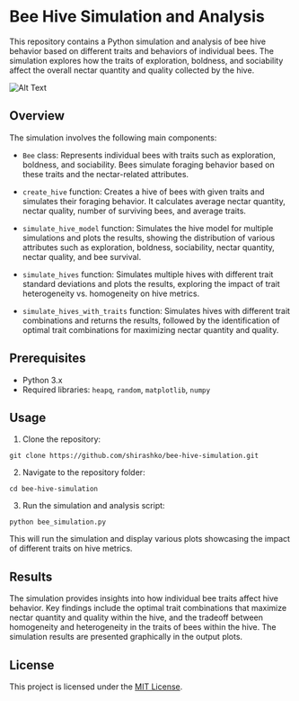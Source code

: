 # Bee Hive Simulation and Analysis

This repository contains a Python simulation and analysis of bee hive behavior based on different traits and behaviors of individual bees. The simulation explores how the traits of exploration, boldness, and sociability affect the overall nectar quantity and quality collected by the hive.

![Alt Text](https://img.freepik.com/free-vector/cute-bee-flying-cartoon-vector-icon-illustration-animal-nature-icon-concept-isolated-premium-vector_138676-6016.jpg)


## Overview

The simulation involves the following main components:

- `Bee` class: Represents individual bees with traits such as exploration, boldness, and sociability. Bees simulate foraging behavior based on these traits and the nectar-related attributes.

- `create_hive` function: Creates a hive of bees with given traits and simulates their foraging behavior. It calculates average nectar quantity, nectar quality, number of surviving bees, and average traits.

- `simulate_hive_model` function: Simulates the hive model for multiple simulations and plots the results, showing the distribution of various attributes such as exploration, boldness, sociability, nectar quantity, nectar quality, and bee survival.

- `simulate_hives` function: Simulates multiple hives with different trait standard deviations and plots the results, exploring the impact of trait heterogeneity vs. homogeneity on hive metrics.

- `simulate_hives_with_traits` function: Simulates hives with different trait combinations and returns the results, followed by the identification of optimal trait combinations for maximizing nectar quantity and quality.

## Prerequisites

- Python 3.x
- Required libraries: `heapq`, `random`, `matplotlib`, `numpy`

## Usage

1. Clone the repository:

```
git clone https://github.com/shirashko/bee-hive-simulation.git
```

2. Navigate to the repository folder:

```
cd bee-hive-simulation
```

3. Run the simulation and analysis script:

```
python bee_simulation.py
```

This will run the simulation and display various plots showcasing the impact of different traits on hive metrics.

## Results

The simulation provides insights into how individual bee traits affect hive behavior. Key findings include the optimal trait combinations that maximize nectar quantity and quality within the hive, and the tradeoff between homogeneity and heterogeneity in the traits of bees within the hive. The simulation results are presented graphically in the output plots.

## License

This project is licensed under the [MIT License](LICENSE).
